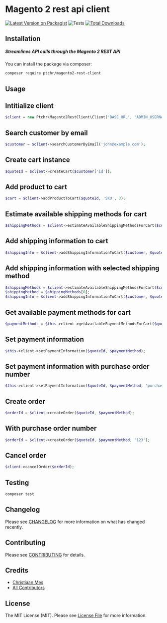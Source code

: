 # Magento 2 rest api client

[![Latest Version on Packagist](https://img.shields.io/packagist/v/ptchr/magento2-rest-client.svg?style=flat-square)](https://packagist.org/packages/ptchr/magento2-rest-client)
![Tests](https://github.com/cmesptchr/magento2-rest-client/workflows/Tests/badge.svg)
[![Total Downloads](https://img.shields.io/packagist/dt/ptchr/magento2-rest-client.svg?style=flat-square)](https://packagist.org/packages/cmesptchr/magento2-rest-client)

Installation
------------
##### Streamlines API calls through the Magento 2 REST API

You can install the package via composer:

```bash
composer require ptchr/magento2-rest-client
```

## Usage

Intitialize client
------------------
``` php
$client = new Ptchr\Magento2RestClient\Client('BASE_URL', 'ADMIN_USERNAME', 'ADMIN_PASSWORD');
```

Search customer by email
------------------------
``` php
$customer = $client->searchCustomerByEmail('john@example.com');
```

Create cart instance
--------------------
``` php
$quoteId = $client->createCart($customer['id']);
```

Add product to cart
-------------------
``` php
$cart = $client->addProductToCart($quoteId, 'SKU', 3);
```

Estimate available shipping methods for cart
--------------------------------------------
``` php
$shippingMethods = $client->estimateAvailableShippingMethodsForCart($customer, $quoteId);
```

Add shipping information to cart
--------------------------------
``` php
$shippingInfo = $client->addShippingInformationToCart($customer, $quoteId);
```

Add shipping information with selected shipping method
------------------------------------------------------
``` php
$shippingMethods = $client->estimateAvailableShippingMethodsForCart($customer, $quoteId);
$shippingMethod = $shippingMethods[0];
$shippingInfo = $client->addShippingInformationToCart($customer, $quoteId, $shippingMethod['method_code'], $shippingMethod['carrier_code']);
```

Get available payment methods for cart
------------------------
``` php
$paymentMethods = $this->client->getAvailablePaymentMethodsForCart($quoteId);
```

Set payment information
------------------------
``` php
$this->client->setPaymentInformation($quoteId, $paymentMethod);
```

Set payment information with purchase order number
--------------------------------------------------
``` php
$this->client->setPaymentInformation($quoteId, $paymentMethod, 'purchase_order_number');
```

Create order 
------------
``` php
$orderId = $client->createOrder($quoteId, $paymentMethod);
```

With purchase order number
--------------------------
``` php
$orderId = $client->createOrder($quoteId, $paymentMethod, '123');
```

Cancel order 
------------
``` php
$client->cancelOrder($orderId);
```

Testing
-------

``` bash
composer test
```

## Changelog

Please see [CHANGELOG](CHANGELOG.md) for more information on what has changed recently.

## Contributing

Please see [CONTRIBUTING](CONTRIBUTING.md) for details.

## Credits

- [Christiaan Mes](https://github.com/cmesptchr)
- [All Contributors](../../contributors)

## License

The MIT License (MIT). Please see [License File](LICENSE.md) for more information.
